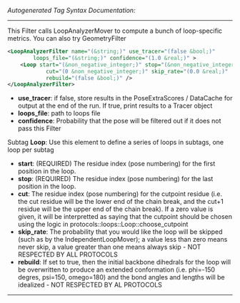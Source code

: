<!-- THIS IS AN AUTOGENERATED FILE: Don't edit it directly, instead change the schema definition in the code itself. -->

_Autogenerated Tag Syntax Documentation:_

---
This Filter calls LoopAnalyzerMover to compute a bunch of loop-specific metrics. You can also try GeometryFilter

```xml
<LoopAnalyzerFilter name="(&string;)" use_tracer="(false &bool;)"
        loops_file="(&string;)" confidence="(1.0 &real;)" >
    <Loop start="(&non_negative_integer;)" stop="(&non_negative_integer;)"
            cut="(0 &non_negative_integer;)" skip_rate="(0.0 &real;)"
            rebuild="(false &bool;)" />
</LoopAnalyzerFilter>
```

-   **use_tracer**: if false, store results in the PoseExtraScores / DataCache for output at the end of the run. If true, print results to a Tracer object
-   **loops_file**: path to loops file
-   **confidence**: Probability that the pose will be filtered out if it does not pass this Filter


Subtag **Loop**:   Use this element to define a series of loops in subtags, one loop per subtag

-   **start**: (REQUIRED) The residue index (pose numbering) for the first position in the loop.
-   **stop**: (REQUIRED) The residue index (pose numbering) for the last position in the loop.
-   **cut**: The residue index (pose numbering) for the cutpoint residue (i.e. the cut residue will be the lower end of the chain break, and the cut+1 residue will be the upper end of the chain break). If a zero value is given, it will be interpretted as saying that the cutpoint should be chosen using the logic in protocols::loops::Loop::choose_cutpoint
-   **skip_rate**: The probability that you would like the loop will be skipped (such as by the IndependentLoopMover); a value less than zero means never skip, a value greater than one means always skip - NOT RESPECTED BY ALL PROTOCOLS
-   **rebuild**: If set to true, then the initial backbone dihedrals for the loop will be overwritten to produce an extended conformation (i.e. phi=-150 degres, psi=150, omego=180) and the bond angles and lengths will be idealized - NOT RESPECTED BY AL PROTOCOLS

---
